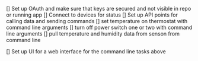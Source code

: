[] Set up OAuth and make sure that keys are secured and not visible in repo or running app
[] Connect to devices for status
[] Set up API points for calling data and sending commands
     [] set temperature  on thermostat with command line arguments
     [] turn off power switch one or two with command line arguments
     [] pull temperature and humidity data from senson from command line
     
[] Set up UI for a web interface for the command line tasks above     
